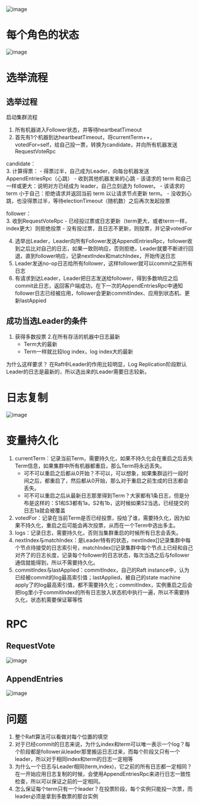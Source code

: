 ![image](https://user-images.githubusercontent.com/56379080/183844385-1556558a-d5cb-4171-9b65-91d93864a722.png)


# 每个角色的状态
![image](https://user-images.githubusercontent.com/56379080/183843745-4a39d9b8-9033-4f0b-a523-0aefedd16b7b.png)


# 选举流程
## 选举过程
启动集群流程
1. 所有机器进入Follower状态，并等待heartbeatTimeout
2. 首先有1个机器到达heartbeatTimeout，将currentTerm++，votedFor=self，给自己投一票，转换为candidate，并向所有机器发送RequestVoteRpc

candidate：<br>
3. 计算得票：
    - 得票过半，自己成为Leader，向每台机器发送AppendEntriesRpc（心跳）
    - 收到其他机器发来的心跳
          - 该请求的 term 和自己一样或更大：说明对方已经成为 leader，自己立刻退为 follower。
          - 该请求的 term 小于自己：拒绝请求并返回当前 term 以让请求节点更新 term。
    - 没收到心跳，也没得票过半，等待electionTimeout（随机数）之后再次发起投票

follower：<br>
3. 收到RequestVoteRpc
    - 已经投过票或日志更新（term更大，或者term一样，index更大）则拒绝投票
    - 没有投过票，且日志不更新，则投票，并记录votedFor

4. 选举出Leader，Leader向所有Follower发送AppendEntriesRpc，follower收到之后比对自己的日志，如果一致则响应，否则拒绝，Leader就要不断进行回退，直到follower响应，记录nextIndex和matchIndex，开始传送日志
5. Leader发送no-op日志给所有follower，这样follower就可以commit之前所有日志
6. 有请求到达Leader，Leader把日志发送给follower，得到多数响应之后commit此日志，返回客户端成功，在下一次的AppendEntriesRpc中通知follower日志已经被应用，follower会更新commitIndex、应用到状态机、更新lastAppied

## 成功当选Leader的条件
1. 获得多数投票
2.在所有存活的机器中日志最新
    - Term大的最新
    - Term一样就比较log index，log index大的最新

为什么这样要求？
在Raft中Leader的作用比较明显，Log Replication阶段默认Leader的日志是最新的，所以选出来的Leader需要日志较新。


# 日志复制
![image](https://user-images.githubusercontent.com/56379080/183844475-7c789867-90d8-4136-b5af-729b4e01f582.png)


# 变量持久化
1. currentTerm：记录当前Term，需要持久化，如果不持久化会在重启之后丢失Term信息，如果集群中所有机器都重启，那么Term将永远丢失。
    - 可不可以重启之后都从0开始？不可以，可以想象，如果集群运行一段时间之后，都重启了，然后都从0开始，那么对于重启之前生成的日志都会丢失。
    - 可不可以重启之后从最新日志那里得到Term？大家都有1条日志，但是分布是这样的：S1和S3都有1a，S2有1b，这时候如果S2当选，已经提交的日志1a就会被覆盖
2. votedFor：记录在当前Term是否已经投票，投给了谁，需要持久化，因为如果不持久化，重启之后可能会再次投票，从而在一个Term中选出多主。
3. logs：记录日志，需要持久化，否则当集群重启的时候所有日志会丢失。
4. nextIndex与matchIndex：是Leader特有的状态，nextIndex[]记录集群中每个节点待接受的日志索引号，matchIndex[]记录集群中每个节点上已经和自己对齐了的日志长度，记录每个follower的日志状态，每次当选之后与follower通信就能得到，所以不需要持久化。
5. commitIndex与lastApplied：commitIndex，自己的Raft instance中，认为已经被commit的log最高索引值；lastApplied，被自己的state machine apply了的log最高索引值，都不需要持久化；commitIndex，实例重启之后会把log里小于commitIndex的所有日志放入状态机中执行一遍，所以不需要持久化，状态机需要保证幂等性

# RPC
## RequestVote
![image](https://user-images.githubusercontent.com/56379080/183844517-75be38fd-f530-438c-847a-ef8395147103.png)

## AppendEntries
![image](https://user-images.githubusercontent.com/56379080/183844649-2c2d800f-941c-4e44-8d6f-85ba95b8f5e9.png)


# 问题
1. 整个Raft算法可以看做对每个位置的填空
2. 对于已经commit的日志来说，为什么index和term可以唯一表示一个log？每个阶段都是follower从leader那里搬运日志过来，而每个阶段又只有一个leader，所以对于相同index和term的日志一定相等
3. 为什么一个日志与Leader相同(term,index)，它之前的所有日志都一定相同？在一开始应用日志复制的时候，会使用AppendEntriesRpc来进行日志一致性检查，所以可以保证之前的一定相同。
4. 怎么保证每个term只有一个leader？在投票阶段，每个实例只能投一次票，而leader必须是拿到多数票的那台实例










